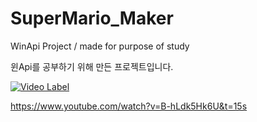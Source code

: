 # SuperMario_Maker
WinApi Project / made for purpose of study

윈Api를 공부하기 위해 만든 프로젝트입니다.

[![Video Label](http://img.youtube.com/vi/B-hLdk5Hk6U/0.jpg)](https://youtu.be/B-hLdk5Hk6U&t=15s)

https://www.youtube.com/watch?v=B-hLdk5Hk6U&t=15s
